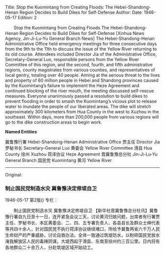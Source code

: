 Title: Stop the Kuomintang from Creating Floods: The Hebei-Shandong-Henan Region Decides to Build Dikes for Self-Defense
Author:
Date: 1946-05-17
Edition: 2

　　Stop the Kuomintang from Creating Floods
    The Hebei-Shandong-Henan Region Decides to Build Dikes for Self-Defense
    [Xinhua News Agency, Jin-Ji-Lu-Yu General Branch News] The Hebei-Shandong-Henan Administrative Office held emergency meetings for three consecutive days from the 9th to the 11th to discuss the issue of the Yellow River returning to its old course. Attendees included Director Jia of the Administrative Office, Secretary-General Luo, responsible persons from the Yellow River Committee of this region, and the second, fourth, and fifth administrative regions, county magistrates from various counties, and representatives of local gentry, totaling over 40 people. Aiming at the serious threat to the lives and property of 60 million people in Hebei and Shandong provinces caused by the Kuomintang’s failure to implement the Heze Agreement and continued blocking of the river mouth, the meeting discussed self-rescue measures. Everyone unanimously passed a resolution to build dikes to prevent flooding in order to smash the Kuomintang’s vicious plot to release water to inundate the people of our liberated areas. The dike will stretch approximately 300 kilometers from Hua County in the west to Xuzhou in the southeast. Within days, more than 200,000 people from various regions will go to the dike construction areas to begin work.



**Named Entities**


冀鲁豫行署 Hebei-Shandong-Henan Administrative Office
贾主任  Director Jia
罗秘书长 Secretary-General Luo
黄委会  Yellow River Committee
滑县    Hua County
徐州    Xuzhou
荷泽协议 Heze Agreement
晋冀鲁豫总分社 Jin-Ji-Lu-Yu General Branch
国民党 Kuomintang
黄河    Yellow River



<hr /> 

Original: 


### 制止国民党制造水灾  冀鲁豫决定修堤自卫

1946-05-17
第2版()
专栏：

　　制止国民党制造水灾
    冀鲁豫决定修堤自卫
    【新华社晋冀鲁豫总分社讯】冀鲁豫行署自九日至十一日，连开紧急会议三天，讨论黄河归故问题，出席者有行署贾主任、罗秘书长、本区黄委会、二、四、五专署负责人、各县县长及群众士绅代表等共四十余人，针对国民党不执行荷泽协议继续堵口，所给予冀鲁两省六千万人民生命财产的严重威胁，讨论自救办法，全体一致通过筑堤防水，以粉碎国民党放水淹我解放区人民的毒辣阴谋。大堤西起于滑县、东南至徐州约三百公里。日内将有各地群众二十余万人，分赴筑堤区域开始动工。
